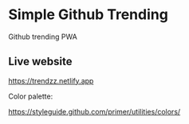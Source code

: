 # Simple Github Trending

Github trending PWA

## Live website

https://trendzz.netlify.app


Color palette:

https://styleguide.github.com/primer/utilities/colors/
